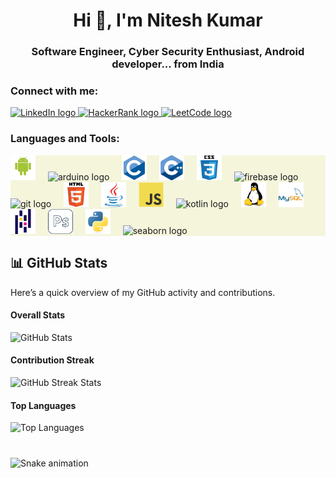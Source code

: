 <h1 align="center">Hi 👋, I'm Nitesh Kumar</h1>
<h3 align="center">Software Engineer, Cyber Security Enthusiast, Android developer... from India</h3>

<h3 align="left">Connect with me:</h3>
<div align="left">
  <a href="https://linkedin.com/in/nitishsangwan" target="blank">
    <img src="https://img.shields.io/static/v1?message=LinkedIn&logo=linkedin&label=&color=0077B5&logoColor=white&labelColor=&style=for-the-badge" height="35" alt="LinkedIn logo" />
  </a>
  <a href="https://www.hackerrank.com/sangwan_nitish27" target="blank">
    <img src="https://img.shields.io/static/v1?message=HackerRank&logo=hackerrank&label=&color=2EC866&logoColor=white&labelColor=&style=for-the-badge" height="35" alt="HackerRank logo" />
  </a>
  <a href="https://www.leetcode.com/sangwan_nitish" target="blank">
    <img src="https://img.shields.io/static/v1?message=LeetCode&logo=leetcode&label=&color=f9c24b&logoColor=black&labelColor=&style=for-the-badge" height="35" alt="LeetCode logo" />
  </a>
</div>


<h3 align="left">Languages and Tools:</h3>

<div align="left" style="background-color: #f5f5dc; ">
  <img src="https://raw.githubusercontent.com/devicons/devicon/master/icons/android/android-original-wordmark.svg" height="40" alt="android logo" />
  <img width="12" />
  <img src="https://cdn.worldvectorlogo.com/logos/arduino-1.svg" height="40" alt="arduino logo" />
  <img width="12" />
  <img src="https://raw.githubusercontent.com/devicons/devicon/master/icons/c/c-original.svg" height="40" alt="c logo" />
  <img width="12" />
  <img src="https://raw.githubusercontent.com/devicons/devicon/master/icons/cplusplus/cplusplus-original.svg" height="40" alt="cplusplus logo" />
  <img width="12" />
  <img src="https://raw.githubusercontent.com/devicons/devicon/master/icons/css3/css3-original-wordmark.svg" height="40" alt="css3 logo" />
  <img width="12" />
  <img src="https://www.vectorlogo.zone/logos/firebase/firebase-icon.svg" height="40" alt="firebase logo" />
  <img width="12" />
  <img src="https://www.vectorlogo.zone/logos/git-scm/git-scm-icon.svg" height="40" alt="git logo" />
  <img width="12" />
  <img src="https://raw.githubusercontent.com/devicons/devicon/master/icons/html5/html5-original-wordmark.svg" height="40" alt="html5 logo" />
  <img width="12" />
  <img src="https://raw.githubusercontent.com/devicons/devicon/master/icons/java/java-original.svg" height="40" alt="java logo" />
  <img width="12" />
  <img src="https://raw.githubusercontent.com/devicons/devicon/master/icons/javascript/javascript-original.svg" height="40" alt="javascript logo" />
  <img width="12" />
  <img src="https://www.vectorlogo.zone/logos/kotlinlang/kotlinlang-icon.svg" height="40" alt="kotlin logo" />
  <img width="12" />
  <img src="https://raw.githubusercontent.com/devicons/devicon/master/icons/linux/linux-original.svg" height="40" alt="linux logo" />
  <img width="12" />
  <img src="https://raw.githubusercontent.com/devicons/devicon/master/icons/mysql/mysql-original-wordmark.svg" height="40" alt="mysql logo" />
  <img width="12" />
  <img src="https://raw.githubusercontent.com/devicons/devicon/2ae2a900d2f041da66e950e4d48052658d850630/icons/pandas/pandas-original.svg" height="40" alt="pandas logo" />
  <img width="12" />
  <img src="https://raw.githubusercontent.com/devicons/devicon/master/icons/photoshop/photoshop-line.svg" height="40" alt="photoshop logo" />
  <img width="12" />
  <img src="https://raw.githubusercontent.com/devicons/devicon/master/icons/python/python-original.svg" height="40" alt="python logo" />
  <img width="12" />
  <img src="https://seaborn.pydata.org/_images/logo-mark-lightbg.svg" height="40" alt="seaborn logo" />
</div>


<h2 align="left">📊 GitHub Stats</h2>
<p align="left">
  Here’s a quick overview of my GitHub activity and contributions.
</p>

<div align="left">
  <h4>Overall Stats</h4>
  <img src="https://github-readme-stats.vercel.app/api?username=nitesh-kumar27&theme=synthwave&hide_border=false&include_all_commits=false&count_private=false" alt="GitHub Stats" /><br/>

  <h4>Contribution Streak</h4>
  <img src="https://github-readme-streak-stats.herokuapp.com/?user=nitesh-kumar27&theme=synthwave&hide_border=false" alt="GitHub Streak Stats" /><br/>

  <h4>Top Languages</h4>
  <img src="https://github-readme-stats.vercel.app/api/top-langs/?username=nitesh-kumar27&theme=synthwave&hide_border=false&include_all_commits=false&count_private=false&layout=compact" alt="Top Languages" />
</div>

###

<br clear="both">

<img src="https://raw.githubusercontent.com/maurodesouza/maurodesouza/output/snake.svg" alt="Snake animation" />

###
<!--
**Nitesh-kumar27/Nitesh-Kumar27** is a ✨ _special_ ✨ repository because its `README.md` (this file) appears on your GitHub profile.

Here are some ideas to get you started:

- 🔭 I’m currently working on ...
- 🌱 I’m currently learning ...
- 👯 I’m looking to collaborate on ...
- 🤔 I’m looking for help with ...
- 💬 Ask me about ...
- 📫 How to reach me: ...
- 😄 Pronouns: ...
- ⚡ Fun fact: ...
-->
